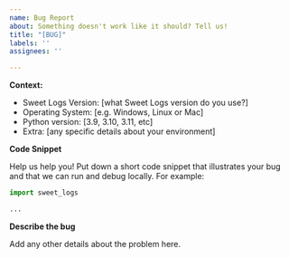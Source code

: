 ```yaml
---
name: Bug Report
about: Something doesn't work like it should? Tell us!
title: "[BUG]"
labels: ''
assignees: ''

---
```


**Context:**
- Sweet Logs Version: [what Sweet Logs version do you use?]
- Operating System: [e.g. Windows, Linux or Mac]
- Python version: [3.9, 3.10, 3.11, etc]
- Extra: [any specific details about your environment]

**Code Snippet**

Help us help you! Put down a short code snippet that illustrates your bug and
that we can run and debug locally. For example:

```python
import sweet_logs

...
```

**Describe the bug**

Add any other details about the problem here.
